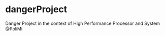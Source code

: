 dangerProject
=============

Danger Project in the context of High Performance Processor and System @PoliMi
